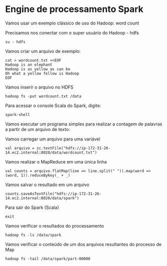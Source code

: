 # Engine de processamento Spark 

Vamos usar um exemplo clássico de uso do Hadoop: word count

Precisamos nos conectar com o super usuário do Hadoop - hdfs

```
su - hdfs
```

Vamos criar um arquivo de exemplo:

```
cat > wordcount.txt <<EOF
Hadoop is an elephant
Hadoop is as yellow as can be
Oh what a yellow fellow is Hadoop
EOF
```

Vamos inserir o arquivo no HDFS

```
hadoop fs -put wordcount.txt /data 
```

Para acessar o console Scala do Spark, digite:

```
spark-shell
```

Vamos executar um programa simples para realizar a contagem de palavras a partir de um arquivo de texto:


Vamos carregar um arquivo para uma variável
```
val arquivo = sc.textFile("hdfs://ip-172-31-26-14.ec2.internal:8020/data/wordcount.txt")
```

Vamos realizar o MapReduce em uma única linha
```
val counts = arquivo.flatMap(line => line.split(" ")).map(word => (word, 1)).reduceByKey(_ + _)
```

Vamos salvar o resultado em um arquivo
```
counts.saveAsTextFile("hdfs://ip-172-31-26-14.ec2.internal:8020/data/spark")
```

Para sair do Spark (Scala)
```
exit
```

Vamos verificar o resultados do processamento

```
hadoop fs -ls /data/spark
```

Vamos verificar o conteúdo de um dos arquivos resultantes do processo de Map

```
hadoop fs -tail /data/spark/part-00000
```
